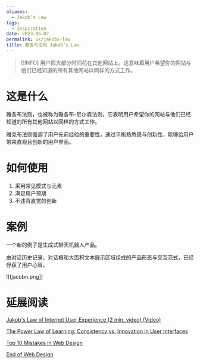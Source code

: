 ```yaml
---
aliases:
  - Jakob’s Law
tags:
  - Inspiration
date: 2023-06-07
permalink: ux/jakobs-law
title: 雅各布法则 Jakob’s Law
---
```

> [!INFO] 用户把大部分时间花在其他网站上。这意味着用户希望你的网站与他们已经知道的所有其他网站以同样的方式工作。

# 这是什么

雅各布法则，也被称为雅各布-尼尔森法则，它表明用户希望你的网站与他们已经知道的所有其他网站以同样的方式工作。

雅克布法则强调了用户先前经验的重要性，通过平衡熟悉感与创新性，能够给用户带来直观且创新的用户界面。

# 如何使用

1. 采用常见模式与元素  
2. 满足用户预期 
3. 不违背直觉的创新

# 案例

一个新的例子是生成式聊天机器人产品。

由对话历史记录、对话框和大面积文本展示区域组成的产品形态与交互范式，已经俘获了用户心智。

![[jacobn.png]]

# 延展阅读

[Jakob's Law of Internet User Experience (2 min. video) (Video)](https://www.nngroup.com/videos/jakobs-law-internet-ux/)

[The Power Law of Learning: Consistency vs. Innovation in User Interfaces](https://www.nngroup.com/articles/power-law-learning/)

[Top 10 Mistakes in Web Design](https://www.nngroup.com/articles/top-10-mistakes-web-design/)

[End of Web Design](https://www.nngroup.com/articles/end-of-web-design/)